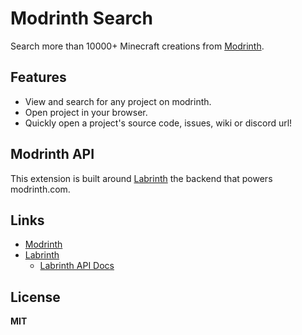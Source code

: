 # Modrinth Search

Search more than 10000+ Minecraft creations from [Modrinth](https://modrinth.com).

## Features

- View and search for any project on modrinth.
- Open project in your browser.
- Quickly open a project's source code, issues, wiki or discord url!

## Modrinth API

This extension is built around [Labrinth](https://github.com/modrinth/labrinth) the backend that powers modrinth.com.

## Links

- [Modrinth](https://modrinth.com)
- [Labrinth](https://github.com/modrinth/labrinth)
  - [Labrinth API Docs](https://docs.modrinth.com/)

## License

**MIT**
